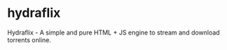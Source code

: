 hydraflix
=========

Hydraflix - A simple and pure HTML + JS engine to stream and download torrents online.
